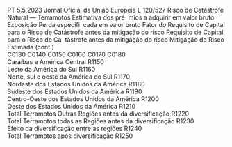 PT  5.5.2023 Jornal Oficial da União Europeia L 120/527
 Risco de Catástrofe Natural — Terramotos  Estimativa dos pré ­
mios a adquirir em 
valor bruto  Exposição  Perda especifi ­
cada em valor 
bruto  Fator do Requisito 
de Capital para o 
Risco de Catástrofe 
antes da mitigação 
do risco  Requisito de 
Capital para o 
Risco de Ca ­
tástrofe antes 
da mitigação 
do risco  Mitigação do Risco 
Estimada  (cont.)  
C0130  C0140  C0150  C0160  C0170  C0180  
Caraíbas e América Central  R1150  
Leste da América do Sul  R1160  
Norte, sul e oeste da América do Sul  R1170  
Nordeste dos Estados Unidos da América  R1180  
Sudeste dos Estados Unidos da América  R1190  
Centro-Oeste dos Estados Unidos da América  R1200  
Oeste dos Estados Unidos da América  R1210  
Total Terramotos Outras Regiões antes 
da diversificação  R1220  
Total Terramotos todas as Regiões antes 
da diversificação  R1230  
Efeito da diversificação entre as regiões  R1240  
Total Terramotos após diversificação  R1250